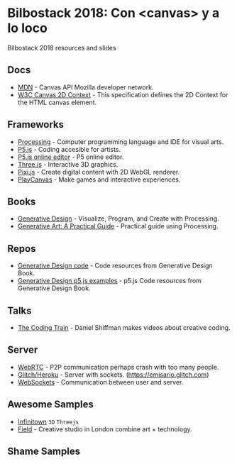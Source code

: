 # Bilbostack 2018: Con &lt;canvas> y a lo loco
Bilbostack 2018 resources and slides

## Docs
- [MDN](https://developer.mozilla.org/en-US/docs/Web/API/Canvas_API/) - Canvas API Mozilla developer network.
- [W3C Canvas 2D Context](https://w3c.github.io/2dcontext/) - This specification defines the 2D Context for the HTML canvas element.

## Frameworks
- [Processing](https://processing.org) - Computer programming language and IDE for visual arts.
- [P5.js](https://p5js.org/) - Coding accesible for artists.
- [P5.js online editor](http://alpha.editor.p5js.org/) - P5 online editor.
- [Three.js](https://threejs.org/) - Interactive 3D graphics.
- [Pixi.js](http://www.pixijs.com/) - Create digital content with 2D WebGL renderer.
- [PlayCanvas](https://playcanvas.com/) - Make games and interactive experiences.

## Books
- [Generative Design](http://www.generative-gestaltung.de/) - Visualize, Program, and Create with Processing.
- [Generative Art: A Practical Guide](http://zenbullets.com/book.php) - Practical guide using Processing.

## Repos
- [Generative Design code](https://github.com/generative-design/) - Code resources from Generative Design Book.
- [Generative Design p5.js examples](https://github.com/generative-design/Code-Package-p5.js) - p5.js Code resources from Generative Design Book.

## Talks
- [The Coding Train](https://www.youtube.com/user/shiffman) - Daniel Shiffman makes videos about creative coding.

## Server
- [WebRTC](https://webrtc.org/) - P2P communication perhaps crash with too many people.
- [Glitch/Heroku](https://glitch.com) - Server with sockets. (https://emisario.glitch.com)
- [WebSockets](https://developer.mozilla.org/es/docs/WebSockets-840092-dup) - Communication between user and server.

## Awesome Samples
- [Infinitown](http://demos.littleworkshop.fr/infinitown) `3D` `Threejs`
- [Field](https://www.field.io/) - Creative studio in London combine art + technology.

## Shame Samples


